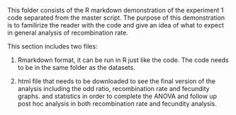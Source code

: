 This folder consists of the R markdown demonstration of the experiment 1 code separated from the master script. The purpose of this demonstration is to familirize the reader with
the code and give an idea of what to expect in general analysis of recombination rate. 

This section includes two files:
1. Rmarkdown format, it can be run in R just like the code.
The code needs to be in the same folder as the datasets. 

2. html file that needs to be downloaded to see the final version of the analysis including the odd ratio, recombination rate and fecundity graphs. and statistics in order to
complete the ANOVA and follow up post hoc analysis in both recombination rate and fecundity analysis. 

